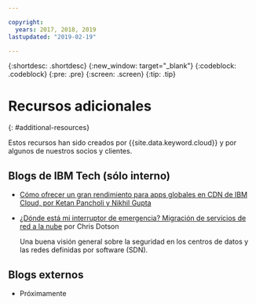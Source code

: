 ```yaml
---

copyright:
  years: 2017, 2018, 2019
lastupdated: "2019-02-19"

---
```


{:shortdesc: .shortdesc}
{:new_window: target="_blank"}
{:codeblock: .codeblock}
{:pre: .pre}
{:screen: .screen}
{:tip: .tip}

# Recursos adicionales
{: #additional-resources}

Estos recursos han sido creados por {{site.data.keyword.cloud}} y por algunos de nuestros socios y clientes.

## Blogs de IBM Tech (sólo interno)

 * [Cómo ofrecer un gran rendimiento para apps globales en CDN de IBM Cloud, por Ketan Pancholi y Nikhil Gupta](https://www.ibm.com/w3-techblog/use-cases/2018/05/content-delivery-service/)
 
 * [¿Dónde está mi interruptor de emergencia? Migración de servicios de red a la nube](https://www.ibm.com/w3-techblog/wcp/2018/09/migrating-network-services/) por Chris Dotson
 
   Una buena visión general sobre la seguridad en los centros de datos y las redes definidas por software (SDN).


## Blogs externos

* Próximamente
